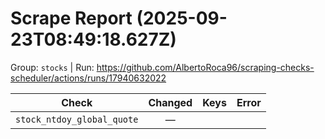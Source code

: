 # Scrape Report (2025-09-23T08:49:18.627Z)

Group: `stocks`  |  Run: https://github.com/AlbertoRoca96/scraping-checks-scheduler/actions/runs/17940632022

| Check | Changed | Keys | Error |
|---|:---:|:--|:--|
| `stock_ntdoy_global_quote` | — |  |  |
